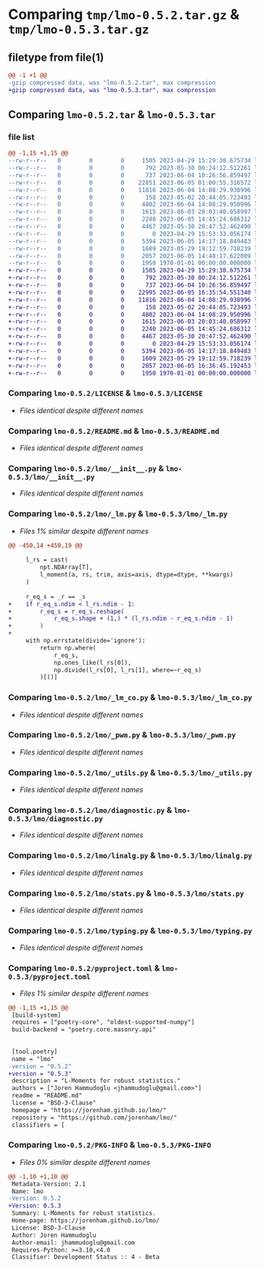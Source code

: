 # Comparing `tmp/lmo-0.5.2.tar.gz` & `tmp/lmo-0.5.3.tar.gz`

## filetype from file(1)

```diff
@@ -1 +1 @@
-gzip compressed data, was "lmo-0.5.2.tar", max compression
+gzip compressed data, was "lmo-0.5.3.tar", max compression
```

## Comparing `lmo-0.5.2.tar` & `lmo-0.5.3.tar`

### file list

```diff
@@ -1,15 +1,15 @@
--rw-r--r--   0        0        0     1505 2023-04-29 15:29:38.675734 lmo-0.5.2/LICENSE
--rw-r--r--   0        0        0      792 2023-05-30 00:24:12.512261 lmo-0.5.2/README.md
--rw-r--r--   0        0        0      737 2023-06-04 10:26:56.859497 lmo-0.5.2/lmo/__init__.py
--rw-r--r--   0        0        0    22851 2023-06-05 01:00:55.316572 lmo-0.5.2/lmo/_lm.py
--rw-r--r--   0        0        0    11816 2023-06-04 14:08:29.938996 lmo-0.5.2/lmo/_lm_co.py
--rw-r--r--   0        0        0      158 2023-05-02 20:44:05.723493 lmo-0.5.2/lmo/_meta.py
--rw-r--r--   0        0        0     4802 2023-06-04 14:08:29.950996 lmo-0.5.2/lmo/_pwm.py
--rw-r--r--   0        0        0     1615 2023-06-03 20:03:40.058997 lmo-0.5.2/lmo/_utils.py
--rw-r--r--   0        0        0     2240 2023-06-05 14:45:24.686312 lmo-0.5.2/lmo/diagnostic.py
--rw-r--r--   0        0        0     4467 2023-05-30 20:47:52.462490 lmo-0.5.2/lmo/linalg.py
--rw-r--r--   0        0        0        0 2023-04-29 15:53:33.056174 lmo-0.5.2/lmo/py.typed
--rw-r--r--   0        0        0     5394 2023-06-05 14:17:18.849483 lmo-0.5.2/lmo/stats.py
--rw-r--r--   0        0        0     1609 2023-05-29 19:12:59.718239 lmo-0.5.2/lmo/typing.py
--rw-r--r--   0        0        0     2057 2023-06-05 14:48:17.622089 lmo-0.5.2/pyproject.toml
--rw-r--r--   0        0        0     1950 1970-01-01 00:00:00.000000 lmo-0.5.2/PKG-INFO
+-rw-r--r--   0        0        0     1505 2023-04-29 15:29:38.675734 lmo-0.5.3/LICENSE
+-rw-r--r--   0        0        0      792 2023-05-30 00:24:12.512261 lmo-0.5.3/README.md
+-rw-r--r--   0        0        0      737 2023-06-04 10:26:56.859497 lmo-0.5.3/lmo/__init__.py
+-rw-r--r--   0        0        0    22995 2023-06-05 16:35:54.551340 lmo-0.5.3/lmo/_lm.py
+-rw-r--r--   0        0        0    11816 2023-06-04 14:08:29.938996 lmo-0.5.3/lmo/_lm_co.py
+-rw-r--r--   0        0        0      158 2023-05-02 20:44:05.723493 lmo-0.5.3/lmo/_meta.py
+-rw-r--r--   0        0        0     4802 2023-06-04 14:08:29.950996 lmo-0.5.3/lmo/_pwm.py
+-rw-r--r--   0        0        0     1615 2023-06-03 20:03:40.058997 lmo-0.5.3/lmo/_utils.py
+-rw-r--r--   0        0        0     2240 2023-06-05 14:45:24.686312 lmo-0.5.3/lmo/diagnostic.py
+-rw-r--r--   0        0        0     4467 2023-05-30 20:47:52.462490 lmo-0.5.3/lmo/linalg.py
+-rw-r--r--   0        0        0        0 2023-04-29 15:53:33.056174 lmo-0.5.3/lmo/py.typed
+-rw-r--r--   0        0        0     5394 2023-06-05 14:17:18.849483 lmo-0.5.3/lmo/stats.py
+-rw-r--r--   0        0        0     1609 2023-05-29 19:12:59.718239 lmo-0.5.3/lmo/typing.py
+-rw-r--r--   0        0        0     2057 2023-06-05 16:36:45.192453 lmo-0.5.3/pyproject.toml
+-rw-r--r--   0        0        0     1950 1970-01-01 00:00:00.000000 lmo-0.5.3/PKG-INFO
```

### Comparing `lmo-0.5.2/LICENSE` & `lmo-0.5.3/LICENSE`

 * *Files identical despite different names*

### Comparing `lmo-0.5.2/README.md` & `lmo-0.5.3/README.md`

 * *Files identical despite different names*

### Comparing `lmo-0.5.2/lmo/__init__.py` & `lmo-0.5.3/lmo/__init__.py`

 * *Files identical despite different names*

### Comparing `lmo-0.5.2/lmo/_lm.py` & `lmo-0.5.3/lmo/_lm.py`

 * *Files 1% similar despite different names*

```diff
@@ -450,14 +450,19 @@
 
     l_rs = cast(
         npt.NDArray[T],
         l_moment(a, rs, trim, axis=axis, dtype=dtype, **kwargs)
     )
 
     r_eq_s = _r == _s
+    if r_eq_s.ndim < l_rs.ndim - 1:
+        r_eq_s = r_eq_s.reshape(
+            r_eq_s.shape + (1,) * (l_rs.ndim - r_eq_s.ndim - 1)
+        )
+
     with np.errstate(divide='ignore'):
         return np.where(
             r_eq_s,
             np.ones_like(l_rs[0]),
             np.divide(l_rs[0], l_rs[1], where=~r_eq_s)
         )[()]
```

### Comparing `lmo-0.5.2/lmo/_lm_co.py` & `lmo-0.5.3/lmo/_lm_co.py`

 * *Files identical despite different names*

### Comparing `lmo-0.5.2/lmo/_pwm.py` & `lmo-0.5.3/lmo/_pwm.py`

 * *Files identical despite different names*

### Comparing `lmo-0.5.2/lmo/_utils.py` & `lmo-0.5.3/lmo/_utils.py`

 * *Files identical despite different names*

### Comparing `lmo-0.5.2/lmo/diagnostic.py` & `lmo-0.5.3/lmo/diagnostic.py`

 * *Files identical despite different names*

### Comparing `lmo-0.5.2/lmo/linalg.py` & `lmo-0.5.3/lmo/linalg.py`

 * *Files identical despite different names*

### Comparing `lmo-0.5.2/lmo/stats.py` & `lmo-0.5.3/lmo/stats.py`

 * *Files identical despite different names*

### Comparing `lmo-0.5.2/lmo/typing.py` & `lmo-0.5.3/lmo/typing.py`

 * *Files identical despite different names*

### Comparing `lmo-0.5.2/pyproject.toml` & `lmo-0.5.3/pyproject.toml`

 * *Files 1% similar despite different names*

```diff
@@ -1,15 +1,15 @@
 [build-system]
 requires = ["poetry-core", "oldest-supported-numpy"]
 build-backend = "poetry.core.masonry.api"
 
 
 [tool.poetry]
 name = "lmo"
-version = "0.5.2"
+version = "0.5.3"
 description = "L-Moments for robust statistics."
 authors = ["Joren Hammudoglu <jhammudoglu@gmail.com>"]
 readme = "README.md"
 license = "BSD-3-Clause"
 homepage = "https://jorenham.github.io/lmo/"
 repository = "https://github.com/jorenham/lmo/"
 classifiers = [
```

### Comparing `lmo-0.5.2/PKG-INFO` & `lmo-0.5.3/PKG-INFO`

 * *Files 0% similar despite different names*

```diff
@@ -1,10 +1,10 @@
 Metadata-Version: 2.1
 Name: lmo
-Version: 0.5.2
+Version: 0.5.3
 Summary: L-Moments for robust statistics.
 Home-page: https://jorenham.github.io/lmo/
 License: BSD-3-Clause
 Author: Joren Hammudoglu
 Author-email: jhammudoglu@gmail.com
 Requires-Python: >=3.10,<4.0
 Classifier: Development Status :: 4 - Beta
```

